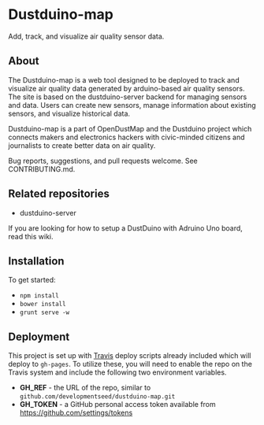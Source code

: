 # Dustduino-map

Add, track, and visualize air quality sensor data.

## About

The Dustduino-map is a web tool designed to be deployed to track and visualize air quality data generated by arduino-based air quality sensors. The site is based on the dustduino-server backend for managing sensors and data. Users can create new sensors, manage information about existing sensors, and visualize historical data.

Dustduino-map is a part of OpenDustMap and the Dustduino project which connects makers and electronics hackers with civic-minded citizens and journalists to create better data on air quality.

Bug reports, suggestions, and pull requests welcome. See CONTRIBUTING.md.

## Related repositories

  - dustduino-server

If you are looking for how to setup a DustDuino with Adruino Uno board, read this wiki.

## Installation

To get started:

- `npm install`
- `bower install`
- `grunt serve -w`

## Deployment

This project is set up with [Travis](https://travis-ci.org/) deploy scripts already included which will deploy to `gh-pages`. To utilize these, you will need to enable the repo on the Travis system and include the following two environment variables.

- **GH_REF** - the URL of the repo, similar to `github.com/developmentseed/dustduino-map.git`
- **GH_TOKEN** - a GitHub personal access token available from https://github.com/settings/tokens
